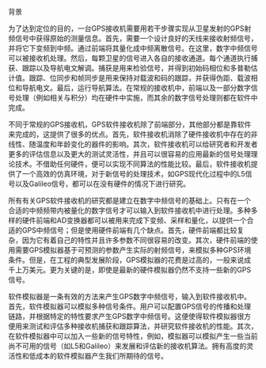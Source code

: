 背景

为了达到定位的目的，一台GPS接收机需要用若干步骤实现从卫星发射的GPS射频信号中获得原始的测量信息。首先，需要一个设计良好的天线来接收射频信号，并将它下变频到中频。通过前端将其量化成中频离散信号。在这里，数字中频信号可以被接收机处理。然后，每颗卫星的信号进入各自的接收通道。每个通道执行捕获、跟踪以及导航电文解调。捕获是用来检验信号，并得到初始码相位和多普勒估计值。跟踪、位同步和帧同步是用来保持对载波和码的跟踪，并获得伪距、载波相位和导航电文。最后，运行导航算法。在常规的接收机中，前端以及一部分数字信号处理（例如相关与积分）均在硬件中实施，而其余的数字信号处理则都在软件中完成。

不同于常规的GPS接收机，GPS软件接收机除了前端部分，其他部分都是靠软件来完成的，这提供了很多的优点。首先，软件接收机消除了硬件接收机中存在的非线性、随温度和年龄变化的器件的影响。其次，软件接收机可以给研究者和开发者更多的评估信息以及更大的测试灵活性，并且可以很容易的应用最新的信号处理理论技术。不借助任何硬件，便可以实现不同算法的性能比较。最后，软件接收机提供了一个高效的仿真环境，对于新信号的处理技术，如GPS现代化过程中的L5信号以及Galileo信号，都可以在没有硬件的情况下进行研究。

所有有关GPS软件接收机的研究都是建立在数字中频信号的基础上。只有在一个合适的中频频带内被量化的数字信号才可以输入到软件接收机中进行处理。多种多样的硬件前端和AD变换器都可以被用来完成下变频、采样和量化，以提供一个合适的GPS中频信号；但是使用硬件前端有几个缺点。首先，硬件前端都比较复杂，因为它有着自己的特性并且许多参数不同很容易的改变。其次，硬件前端的使用需要GPS模拟器基于可预测的参数产生实际的射频信号，来模拟多种GPS环境条件。但是，在工程的典型发展阶段，GPS模拟器的花费是过高的，一般来说成千上万美元。更为关键的是，即使是最新的硬件模拟器仍然不支持一些新的GPS信号。

软件模拟器是一条有效的方法来产生GPS数字中频信号，输入到软件接收机中。首先，软件模拟器可以模拟多种信号条件。用户可以配置GPS信号的传播和处理链路，并根据特定的特性要求产生GPS数字中频信号。这便使得软件模拟器很方便用来测试和评估多种接收机捕获和跟踪算法，并研究软件接收机的性能。其次，在软件模拟器中可以加入一些新的信号特性，例如，模拟器可以模拟产生一些当前尚不可用的信号（如L5和Galileo）来发展和评估新的接收机算法。拥有高度的灵活性和低成本的软件模拟器产生我们所期待的信号。

